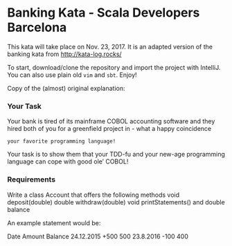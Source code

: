 Banking Kata - Scala Developers Barcelona
=========================================

This kata will take place on Nov. 23, 2017. It is an adapted version of the banking kata from http://kata-log.rocks/

To start, download/clone the repository and import the project with IntelliJ. You can also use plain old `vim`  and  `sbt`. Enjoy!

Copy of the (almost) original explanation:

### Your Task

Your bank is tired of its mainframe COBOL accounting software and they hired both of you for a greenfield project in - what a happy coincidence

    your favorite programming language!

Your task is to show them that your TDD-fu and your new-age programming language can cope with good ole’ COBOL!


### Requirements

Write a class Account that offers the following methods void deposit(double) double withdraw(double) void printStatements() and double balance

An example statement would be:

Date        Amount  Balance
24.12.2015   +500      500
23.8.2016    -100      400

